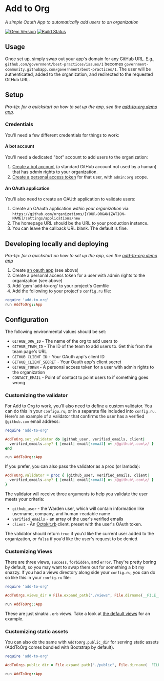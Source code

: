 # Add to Org

*A simple Oauth App to automatically add users to an organization*

[![Gem Version](https://badge.fury.io/rb/add-to-org.svg)](http://badge.fury.io/rb/add-to-org) [![Build Status](https://travis-ci.org/benbalter/add-to-org.svg)](https://travis-ci.org/benbalter/add-to-org)

## Usage

Once set up, simply swap out your app's domain for any GitHub URL. E.g., `github.com/government/best-practices/issues/1` becomes `government-community.githubapp.com/government/best-practices/1`. The user will be authenticated, added to the organization, and redirected to the requested GitHub URL.

## Setup

*Pro-tip: for a quickstart on how to set up the app, see the [add-to-org demo app](https://github.com/benbalter/add-to-org-demo).*

### Credentials

You'll need a few different credentials for things to work:

#### A bot account

You'll need a dedicated "bot" account to add users to the organization:

1. [Create a bot account](https://github.com/signup) (a standard GitHub account not used by a human) that has *admin* rights to your organization.
2. [Create a personal access token](https://github.com/settings/tokens/new) for that user, with `admin:org` scope.

#### An OAuth application

You'll also need to create an OAUth application to validate users:

1. Create an OAauth application *within your organization* via `https://github.com/organizations/[YOUR-ORGANIZATION-NAME]/settings/applications/new`
2. The homepage URL should be the URL to your production instance.
3. You can leave the callback URL blank. The default is fine.

## Developing locally and deploying

*Pro-tip: for a quickstart on how to set up the app, see the [add-to-org demo app](https://github.com/benbalter/add-to-org-demo)*

1. Create [an oauth app](github.com/settings/applications/new) (see above)
2. Create a personal access token for a user with admin rights to the organization (see above)
3. Add `gem 'add-to-org' to your project's Gemfile
4. Add the following to your project's `config.ru` file:

```ruby
require 'add-to-org'
run AddToOrg::App
```

## Configuration

The following environmental values should be set:

* `GITHUB_ORG_ID` - The name of the org to add users to
* `GITHUB_TEAM_ID` - The ID of the team to add users to. Get this from the team page's URL
* `GITHUB_CLIENT_ID` - Your OAuth app's client ID
* `GITHUB_CLIENT_SECRET` - Your Oauth app's client secret
* `GITHUB_TOKEN` - A personal access token for a user with admin rights to the organization
* `CONTACT_EMAIL` - Point of contact to point users to if something goes wrong

### Customizing the validator

For Add to Org to work, you'll also need to define a custom validator. You can do this in your `configu.ru`, or in a separate file included into `config.ru`. Here's an example of a validator that confirms the user has a verified `@github.com` email address:

```ruby
require 'add-to-org'

AddToOrg.set_validator do |github_user, verified_emails, client|
  verified_emails.any? { |email| email[:email] =~ /@github\.com\z/ }
end

run AddToOrg::App
```

If you prefer, you can also pass the validator as a proc (or lambda):

```ruby
AddToOrg.validator = proc { |github_user, verified_emails, client|
  verified_emails.any? { |email| email[:email] =~ /@github\.com\z/ }
}
```

The validator will receive three  arguments to help you validate the user meets your criteria:

* `github_user` - the Warden user, which will contain information like username, company, and human-readable name
* `verified_emails` - an array of the user's verified emails
* `client` - An [Octokit.rb](https://github.com/octokit/octokit.rb) client, preset with the user's OAuth token.

The validator should return `true` if you'd like the current user added to the organization, or `false` if you'd like the user's request to be denied.

### Customizing Views

There are three views, `success`, `forbidden`, and `error`. They're pretty boring by default, so you may want to swap them out for something a bit my snazzy. If you had a views directory along side your `config.ru`, you can do so like this in your `config.ru` file:

```ruby
require 'add-to-org'

AddToOrgs.views_dir = File.expand_path("./views", File.dirname(__FILE__))

run AddToOrg::App
```

These are just sinatra `.erb` views. Take a look at [the default views](https://github.com/benbalter/add-to-org/tree/master/lib/add-to-org/views) for an example.

### Customizing static assets

You can also do the same with `AddToOrg.public_dir` for serving static assets (AddToOrg comes bundled with Bootstrap by default).

```ruby
require 'add-to-org'

AddToOrgs.public_dir = File.expand_path("./public", File.dirname(__FILE__))

run AddToOrg::App
```
